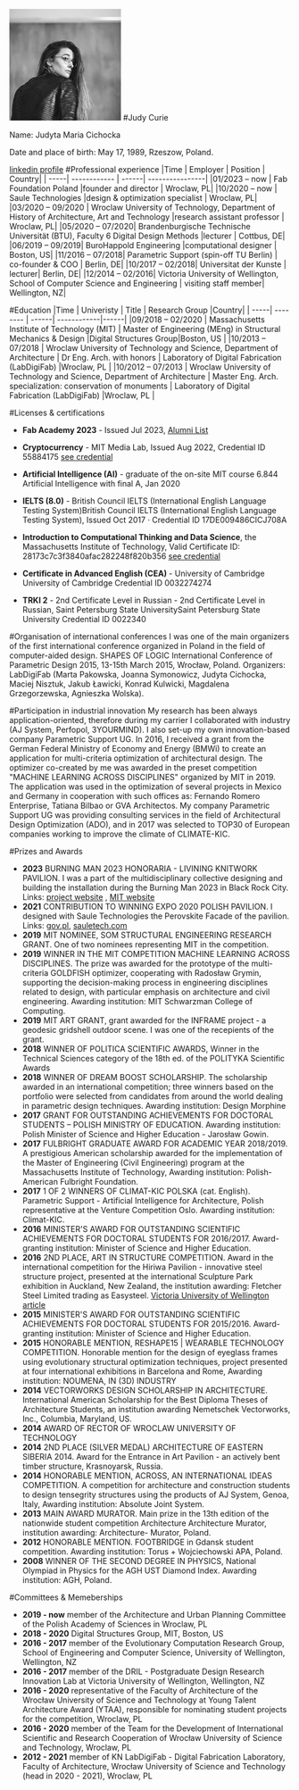 
![](../../assets/judycurie200.jpg)
#Judy Curie

Name: Judyta Maria Cichocka

Date and place of birth: May 17, 1989, Rzeszow, Poland.

[linkedin profile](https://www.linkedin.com/in/judyta-cichocka-6992a854/)
#Professional experience
|Time | Employer  | Position | Country|
| -----| ------------ | ------| ----------------|
|01/2023 – now | Fab Foundation Poland |founder and director | Wroclaw, PL|
|10/2020 – now | Saule Technologies |design & optimization specialist | Wroclaw, PL|
|03/2020 – 09/2020 | Wroclaw University of Technology, Department of History  of Architecture, Art and Technology |research assistant professor | Wroclaw, PL|
|05/2020 – 07/2020| Brandenburgische Technische Universität (BTU), Faculty 6 Digital Design Methods |lecturer |  Cottbus, DE|
|06/2019 – 09/2019| BuroHappold Engineering |computational designer |  Boston, US|
|11/2016 – 07/2018|  Parametric Support (spin-off TU Berlin) | co-founder & COO |  Berlin, DE|
|10/2017 – 02/2018|   Universitat der Kunste | lecturer|  Berlin, DE|
|12/2014 – 02/2016|   Victoria University of Wellington, School of Computer Science and Engineering | visiting staff member|   Wellington, NZ|

#Education
|Time | Univeristy | Title | Research Group |Country|
| -----| -------- | ------| ------------|------|
|09/2018 – 02/2020 |  Massachusetts Institute of Technology (MIT) | Master of Engineering (MEng) in Structural Mechanics & Design |Digital Structures Group|Boston, US |
|10/2013 – 07/2018 | Wroclaw University of Technology and Science, Department of Architecture | Dr Eng. Arch. with honors | Laboratory of Digital Fabrication (LabDigiFab) |Wroclaw, PL |
|10/2012 – 07/2013 | Wroclaw University of Technology and Science, Department of Architecture | Master Eng. Arch.  specialization: conservation of monuments | Laboratory of Digital Fabrication (LabDigiFab) |Wroclaw, PL |

#Licenses & certifications

- **Fab Academy 2023** - Issued Jul 2023, [Alumni List](https://fabacademy.org/students/alumni-list.html#_2023)

- **Cryptocurrency** - MIT Media Lab, Issued Aug 2022, Credential ID 55884175 [see credential](https://mitmedialab.credential.getsmarter.com/4c2a2111-93f6-4317-8c86-9ec7b9434647)

- **Artificial Intelligence (AI)** - graduate of the on-site MIT course 6.844 Artificial Intelligence with final A, Jan 2020

- **IELTS (8.0)** - British Council IELTS (International English Language Testing System)British Council IELTS (International English Language Testing System), Issued Oct 2017 · Credential ID 17DE009486CICJ708A
- **Introduction to Computational Thinking and Data Science**, the Massachusetts Institute of Technology, Valid Certificate ID: 28173c7c3f3840afac282248f820b356
[see credential](https://courses.edx.org/certificates/28173c7c3f3840afac282248f820b356)

- **Certificate in Advanced English (CEA)** - University of Cambridge University of Cambridge
Credential ID 0032274274

- **TRKI 2** - 2nd Certificate Level in Russian - 2nd Certificate Level in Russian, Saint Petersburg State UniversitySaint Petersburg State University
Credential ID 0022340



#Organisation of international conferences
I was one of the main organizers of the first international conference organized in Poland in the field of computer-aided design. SHAPES OF LOGIC International Conference of Parametric Design 2015, 13-15th March 2015,
Wrocław, Poland. Organizers: LabDigiFab (Marta Pakowska, Joanna Symonowicz, Judyta Cichocka, Maciej
Nisztuk, Jakub Ławicki, Konrad Kulwicki, Magdalena Grzegorzewska, Agnieszka Wolska).

#Participation in industrial innovation
My research has been always application-oriented, therefore during my carrier I collaborated with industry (AJ System, Perfopol, 3YOURMIND). I also set-up my own innovation-based company Parametric Support UG. In 2016, I received a grant from the German Federal Ministry of Economy and Energy (BMWi) to create an application for multi-criteria optimization of architectural design. The optimizer co-created by me was awarded in the preset competition "MACHINE LEARNING ACROSS DISCIPLINES" organized by MIT in 2019. The application was used in the optimization of several projects in Mexico and Germany in cooperation with such offices as: Fernando Romero Enterprise, Tatiana Bilbao or GVA Architectos. My company Parametric Support UG was providing consulting services in the field of Architectural Design Optimization (ADO), and in 2017 was
selected to TOP30 of European companies working to improve the climate of CLIMATE-KIC.

#Prizes and Awards
- **2023** BURNING MAN 2023 HONORARIA - LIVINING KNITWORK PAVILION. I was a part of the multidisciplinary collective designing and building the installation during the Burning Man 2023 in Black Rock City. Links:  [project website](https://www.livingknit.work/) , [MIT website](https://www.media.mit.edu/projects/living-knitwork/overview/)
- **2021** CONTRIBUTION TO WINNING EXPO 2020 POLISH PAVILION. I designed with Saule Technologies the Perovskite Facade of the pavilion. Links: [gov.pl](https://www.gov.pl/web/development-technology/polands-pavilion-at-expo-2020-honoured-by-the-national), [sauletech.com](https://sauletech.com/perovskites-featured-in-the-polish-pavilion-at-expo-2020-dubai/)
- **2019** MIT NOMINEE, SOM STRUCTURAL ENGINEERING RESEARCH GRANT. One of two nominees representing MIT in the competition.
- **2019** WINNER IN THE MIT COMPETITION MACHINE LEARNING ACROSS DISCIPLINES. The prize was awarded for the prototype of the multi-criteria GOLDFISH optimizer, cooperating with Radosław Grymin, supporting the decision-making process in engineering disciplines related to design, with particular emphasis on architecture and civil engineering. Awarding institution: MIT Schwarzman College of Computing.
- **2019** MIT ART GRANT, grant awarded for the INFRAME project - a geodesic gridshell outdoor scene. I was one of the recepients of the grant.
- **2018** WINNER OF POLITICA SCIENTIFIC AWARDS, Winner in the Technical Sciences category of the 18th ed. of the POLITYKA Scientific Awards
- **2018** WINNER OF DREAM BOOST SCHOLARSHIP. The scholarship awarded in an international competition; three winners based on the portfolio were selected from candidates from around the
world dealing in parametric design techniques. Awarding institution: Design Morphine
- **2017** GRANT FOR OUTSTANDING ACHIEVEMENTS FOR DOCTORAL STUDENTS –
POLISH MINISTRY OF EDUCATION. Awarding institution: Polish Minister of Science and Higher Education - Jarosław Gowin.
- **2017** FULBRIGHT GRADUATE AWARD FOR ACADEMIC YEAR 2018/2019. A prestigious American scholarship awarded for the implementation of the Master of Engineering (Civil Engineering) program at the Massachusetts Institute of Technology, Awarding institution: Polish-American Fulbright Foundation.
- **2017** 1 OF 2 WINNERS OF CLIMAT-KIC POLSKA (cat. English). Parametric Support - Artificial Intelligence for Architecture, Polish representative at the Venture Competition Oslo. Awarding institution: Climat-KIC.
- **2016** MINISTER'S AWARD FOR OUTSTANDING SCIENTIFIC ACHIEVEMENTS FOR DOCTORAL STUDENTS FOR 2016/2017. Award-granting institution: Minister of Science and Higher Education.
- **2016** 2ND PLACE, ART IN STRUCTURE COMPETITION. Award in the international competition for the Hiriwa Pavilion - innovative steel structure project, presented at the international Sculpture Park
exhibition in Auckland, New Zealand, the institution awarding: Fletcher Steel Limited trading as Easysteel. [Victoria University of Wellington article](https://www.wgtn.ac.nz/news/2016/04/a-winning-visit-for-international-design-student)
- **2015** MINISTER'S AWARD FOR OUTSTANDING SCIENTIFIC ACHIEVEMENTS FOR DOCTORAL STUDENTS FOR 2015/2016. Award-granting institution: Minister of Science and Higher Education.
- **2015** HONORABLE MENTION, RESHAPE15 | WEARABLE TECHNOLOGY COMPETITION. Honorable mention for the design of eyeglass frames using evolutionary structural optimization techniques, project presented at four international exhibitions in Barcelona and Rome, Awarding institution: NOUMENA, IN (3D) INDUSTRY
- **2014** VECTORWORKS DESIGN SCHOLARSHIP IN ARCHITECTURE. International American Scholarship for the Best Diploma Theses of Architecture Students, an institution awarding Nemetschek Vectorworks, Inc., Columbia, Maryland, US.
- **2014** AWARD OF RECTOR OF WROCLAW UNIVERSITY OF TECHNOLOGY
- **2014** 2ND PLACE (SILVER MEDAL) ARCHITECTURE OF EASTERN SIBERIA 2014. Award for
the Entrance in Art Pavilion - an actively bent timber structure, Krasnoyarsk, Russia.
- **2014** HONORABLE MENTION, ACROSS, AN INTERNATIONAL IDEAS COMPETITION. A
competition for architecture and construction students to design tensegrity structures using the
products of AJ System, Genoa, Italy, Awarding institution: Absolute Joint System.
- **2013** MAIN AWARD MURATOR. Main prize in the 13th edition of the nationwide student competition
Architecture Architecture Murator, institution awarding: Architecture- Murator, Poland.
- **2012** HONORABLE MENTION. FOOTBRIDGE in Gdansk student competition. Awarding institution: Torus + Wojciechowski APA, Poland.
- **2008** WINNER OF THE SECOND DEGREE IN PHYSICS, National Olympiad in Physics for the AGH UST Diamond Index. Awarding institution: AGH, Poland.



#Committees & Memeberships
- **2019 - now** member of the Architecture and Urban Planning Committee of the Polish Academy of Sciences in Wroclaw, PL
- **2018 - 2020** Digital Structures Group, MIT, Boston, US
- **2016 - 2017** member of the Evolutionary Computation Research Group, School of Engineering and Computer Science, University of Wellington, Wellington, NZ
- **2016 - 2017** member of the  DRIL - Postgraduate Design Research Innovation Lab at Victoria University of Wellington, Wellington, NZ
- **2016 - 2020** representative of the Faculty of Architecture of the Wrocław University of Science and Technology at Young Talent Architecture
Award (YTAA), responsible for nominating student projects for the competition, Wroclaw, PL
- **2016 - 2020** member of the Team for the Development of International Scientific and Research Cooperation of Wrocław University of Science and Technology, Wroclaw, PL
- **2012 - 2021** member of KN LabDigiFab - Digital Fabrication Laboratory, Faculty of Architecture, Wrocław University of Science and Technology (head in 2020 - 2021), Wroclaw, PL
